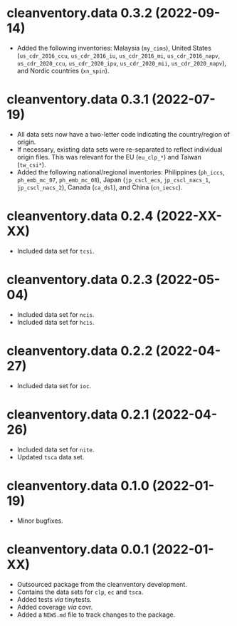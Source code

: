 # cleanventory.data 0.3.2 (2022-09-14)

* Added the following inventories: Malaysia (`my_cims`), United States 
  (`us_cdr_2016_ccu`, `us_cdr_2016_iu`, `us_cdr_2016_mi`, `us_cdr_2016_napv`, 
  `us_cdr_2020_ccu`, `us_cdr_2020_ipu`, `us_cdr_2020_mii`, `us_cdr_2020_napv`), 
  and Nordic countries (`xn_spin`). 

# cleanventory.data 0.3.1 (2022-07-19)

* All data sets now have a two-letter code indicating the country/region of 
  origin.
* If necessary, existing data sets were re-separated to reflect individual 
  origin files. This was relevant for the EU (`eu_clp_*`) and 
  Taiwan (`tw_csi*`).
* Added the following national/regional inventories: Philippines (`ph_iccs`, 
  `ph_emb_mc_07`, `ph_emb_mc_08`), Japan (`jp_cscl_ecs`, `jp_cscl_nacs_1`, 
  `jp_cscl_nacs_2`), Canada (`ca_dsl`), and China (`cn_iecsc`).

# cleanventory.data 0.2.4 (2022-XX-XX)

* Included data set for `tcsi`.

# cleanventory.data 0.2.3 (2022-05-04)

* Included data set for `ncis`.
* Included data set for `hcis`.

# cleanventory.data 0.2.2 (2022-04-27)

* Included data set for `ioc`.

# cleanventory.data 0.2.1 (2022-04-26)

* Included data set for `nite`.
* Updated `tsca` data set.

# cleanventory.data 0.1.0 (2022-01-19)

* Minor bugfixes.

# cleanventory.data 0.0.1 (2022-01-XX)

* Outsourced package from the cleanventory development.
* Contains the data sets for `clp`, `ec` and `tsca`.
* Added tests *via* tinytests.
* Added coverage *via* covr.
* Added a `NEWS.md` file to track changes to the package.
